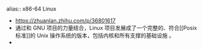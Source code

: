 alias:: x86-64 Linux

- https://zhuanlan.zhihu.com/p/36801617
- 通过和 GNU 项目的力量结合，Linux 项目发展成了一个完整的、符合[[Posix 标准]]的 Unix 操作系统的版本，包括内核和所有支撑的基础设施 。
-